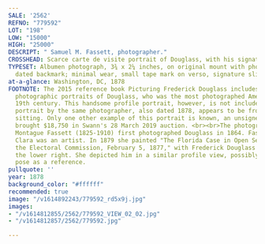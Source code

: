 ```yaml
---
SALE: '2562'
REFNO: "779592"
LOT: "198"
LOW: "15000"
HIGH: "25000"
DESCRIPT: " Samuel M. Fassett, photographer."
CROSSHEAD: Scarce carte de visite portrait of Douglass, with his signature on verso.
TYPESET: Albumen photograph, 3¾ x 2¼ inches, on original mount with photographer's
  dated backmark; minimal wear, small tape mark on verso, signature slightly smudged.
at-a-glance: Washington, DC, 1878
FOOTNOTE: The 2015 reference book Picturing Frederick Douglass includes 160 known
  photographic portraits of Douglass, who was the most photographed American of the
  19th century. This handsome profile portrait, however, is not included. Another
  portrait by the same photographer, also dated 1878, appears to be from the same
  sitting. Only one other example of this portrait is known, an unsigned copy which
  brought $18,750 in Swann's 28 March 2019 auction. <br><br>The photographer Samuel
  Montague Fassett (1825-1910) first photographed Douglass in 1864. Fassett's wife
  Clara was an artist. In 1879 she painted "The Florida Case in Open Sessions Before
  the Electoral Commission, February 5, 1877," with Frederick Douglass appearing in
  the lower right. She depicted him in a similar profile view, possibly using this
  pose as a reference.
pullquote: ''
year: 1878
background_color: "#ffffff"
recommended: true
image: "/v1614892243/779592_rd5x9j.jpg"
images:
- "/v1614812855/2562/779592_VIEW_02_02.jpg"
- "/v1614812857/2562/779592.jpg"

---
```

